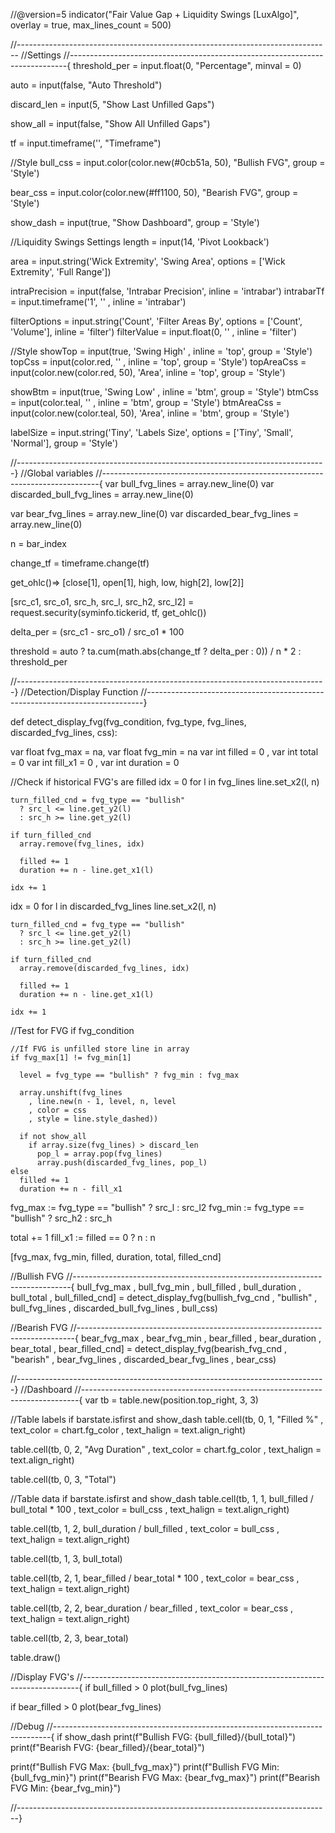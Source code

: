 //@version=5
indicator("Fair Value Gap + Liquidity Swings [LuxAlgo]", overlay = true, max_lines_count = 500)

//------------------------------------------------------------------------------
//Settings
//-----------------------------------------------------------------------------{
threshold_per = input.float(0, "Percentage", minval = 0)

auto = input(false, "Auto Threshold")

discard_len = input(5, "Show Last Unfilled Gaps")

show_all = input(false, "Show All Unfilled Gaps")

tf = input.timeframe('', "Timeframe")

//Style
bull_css = input.color(color.new(#0cb51a, 50), "Bullish FVG", group = 'Style')

bear_css = input.color(color.new(#ff1100, 50), "Bearish FVG", group = 'Style')

show_dash = input(true, "Show Dashboard", group = 'Style')

//Liquidity Swings Settings
length = input(14, 'Pivot Lookback')

area = input.string('Wick Extremity', 'Swing Area', options = ['Wick Extremity', 'Full Range'])

intraPrecision = input(false, 'Intrabar Precision', inline = 'intrabar')
intrabarTf = input.timeframe('1', ''              , inline = 'intrabar')

filterOptions = input.string('Count', 'Filter Areas By', options = ['Count', 'Volume'], inline = 'filter')
filterValue   = input.float(0, ''                                            , inline = 'filter')

//Style
showTop      = input(true, 'Swing High'              , inline = 'top', group = 'Style')
topCss       = input(color.red, ''                   , inline = 'top', group = 'Style')
topAreaCss   = input(color.new(color.red, 50), 'Area', inline = 'top', group = 'Style')

showBtm      = input(true, 'Swing Low'                , inline = 'btm', group = 'Style')
btmCss       = input(color.teal, ''                   , inline = 'btm', group = 'Style')
btmAreaCss   = input(color.new(color.teal, 50), 'Area', inline = 'btm', group = 'Style')

labelSize = input.string('Tiny', 'Labels Size', options = ['Tiny', 'Small', 'Normal'], group = 'Style')

//-----------------------------------------------------------------------------}
//Global variables
//-----------------------------------------------------------------------------{
var bull_fvg_lines = array.new_line(0)
var discarded_bull_fvg_lines = array.new_line(0)

var bear_fvg_lines = array.new_line(0)
var discarded_bear_fvg_lines = array.new_line(0)

n = bar_index

change_tf = timeframe.change(tf)

get_ohlc()=> [close[1], open[1], high, low, high[2], low[2]]

[src_c1, src_o1, src_h, src_l, src_h2, src_l2] = request.security(syminfo.tickerid, tf, get_ohlc())

delta_per = (src_c1 - src_o1) / src_o1 * 100

threshold = auto ? ta.cum(math.abs(change_tf ? delta_per : 0)) / n * 2 : threshold_per

//-----------------------------------------------------------------------------}
//Detection/Display Function
//-----------------------------------------------------------------------------}

def detect_display_fvg(fvg_condition, fvg_type, fvg_lines, discarded_fvg_lines, css): 

  var float fvg_max = na, var float fvg_min = na
  var int filled = 0    , var int total = 0
  var int fill_x1 = 0   , var int duration = 0

  //Check if historical FVG's are filled
  idx = 0
  for l in fvg_lines
    line.set_x2(l, n)

    turn_filled_cnd = fvg_type == "bullish" 
      ? src_l <= line.get_y2(l)
      : src_h >= line.get_y2(l)

    if turn_filled_cnd
      array.remove(fvg_lines, idx)

      filled += 1
      duration += n - line.get_x1(l)

    idx += 1

  idx = 0
  for l in discarded_fvg_lines
    line.set_x2(l, n)

    turn_filled_cnd = fvg_type == "bullish" 
      ? src_l <= line.get_y2(l)
      : src_h >= line.get_y2(l)

    if turn_filled_cnd
      array.remove(discarded_fvg_lines, idx)

      filled += 1
      duration += n - line.get_x1(l)

    idx += 1

  //Test for FVG
  if fvg_condition

    //If FVG is unfilled store line in array
    if fvg_max[1] != fvg_min[1]

      level = fvg_type == "bullish" ? fvg_min : fvg_max

      array.unshift(fvg_lines
        , line.new(n - 1, level, n, level
        , color = css
        , style = line.style_dashed))

      if not show_all
        if array.size(fvg_lines) > discard_len
          pop_l = array.pop(fvg_lines)
          array.push(discarded_fvg_lines, pop_l)
    else
      filled += 1
      duration += n - fill_x1

  fvg_max := fvg_type == "bullish" ? src_l : src_l2
  fvg_min := fvg_type == "bullish" ? src_h2 : src_h

  total += 1
  fill_x1 := filled == 0
      ? n
      : n

  [fvg_max, fvg_min, filled, duration, total, filled_cnd]

//Bullish FVG
//-----------------------------------------------------------------------------{
bull_fvg_max
, bull_fvg_min
, bull_filled
, bull_duration
, bull_total
, bull_filled_cnd] = detect_display_fvg(bullish_fvg_cnd
, "bullish"
, bull_fvg_lines
, discarded_bull_fvg_lines
, bull_css)

//Bearish FVG
//-----------------------------------------------------------------------------{
bear_fvg_max
, bear_fvg_min
, bear_filled
, bear_duration
, bear_total
, bear_filled_cnd] = detect_display_fvg(bearish_fvg_cnd
, "bearish"
, bear_fvg_lines
, discarded_bear_fvg_lines
, bear_css)

//-----------------------------------------------------------------------------}
//Dashboard
//-----------------------------------------------------------------------------{
var tb = table.new(position.top_right, 3, 3)

//Table labels
if barstate.isfirst and show_dash
  table.cell(tb, 0, 1, "Filled %"
    , text_color = chart.fg_color
    , text_halign = text.align_right)

  table.cell(tb, 0, 2, "Avg Duration"
  , text_color = chart.fg_color
    , text_halign = text.align_right)

  table.cell(tb, 0, 3, "Total")

//Table data
if barstate.isfirst and show_dash
  table.cell(tb, 1, 1, bull_filled / bull_total * 100
    , text_color = bull_css
    , text_halign = text.align_right)

  table.cell(tb, 1, 2, bull_duration / bull_filled
    , text_color = bull_css
    , text_halign = text.align_right)

  table.cell(tb, 1, 3, bull_total)

  table.cell(tb, 2, 1, bear_filled / bear_total * 100
    , text_color = bear_css
    , text_halign = text.align_right)

  table.cell(tb, 2, 2, bear_duration / bear_filled
    , text_color = bear_css
    , text_halign = text.align_right)

  table.cell(tb, 2, 3, bear_total)

  table.draw()

//Display FVG's
//-----------------------------------------------------------------------------{
if bull_filled > 0
  plot(bull_fvg_lines)

if bear_filled > 0
  plot(bear_fvg_lines)

//Debug
//-----------------------------------------------------------------------------{
if show_dash
  print(f"Bullish FVG: {bull_filled}/{bull_total}")
  print(f"Bearish FVG: {bear_filled}/{bear_total}")

  print(f"Bullish FVG Max: {bull_fvg_max}")
  print(f"Bullish FVG Min: {bull_fvg_min}")
  print(f"Bearish FVG Max: {bear_fvg_max}")
  print(f"Bearish FVG Min: {bear_fvg_min}")

//------------------------------------------------------------------------------}
